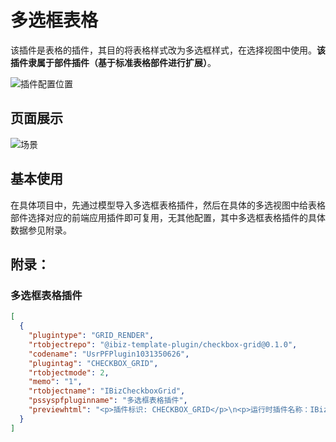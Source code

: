 # 多选框表格

该插件是表格的插件，其目的将表格样式改为多选框样式，在选择视图中使用。**该插件隶属于部件插件（基于标准表格部件进行扩展）**。

![插件配置位置](./public/assets/images/plugin-config-location.png)

## 页面展示

![场景](./public/assets/images/scene.png)

## 基本使用

在具体项目中，先通过模型导入多选框表格插件，然后在具体的多选视图中给表格部件选择对应的前端应用插件即可复用，无其他配置，其中多选框表格插件的具体数据参见附录。

## 附录：

### 多选框表格插件

```json
[
  {
    "plugintype": "GRID_RENDER",
    "rtobjectrepo": "@ibiz-template-plugin/checkbox-grid@0.1.0",
    "codename": "UsrPFPlugin1031350626",
    "plugintag": "CHECKBOX_GRID",
    "rtobjectmode": 2,
    "memo": "1",
    "rtobjectname": "IBizCheckboxGrid",
    "pssyspfpluginname": "多选框表格插件",
    "previewhtml": "<p>插件标识: CHECKBOX_GRID</p>\n<p>运行时插件名称：IBizProcessHistory</p>\n<p>&nbsp;运行时插件仓库配置: @ibiz-template-plugin/checkbox-grid@0.0.1</p>"
  }
]
```
